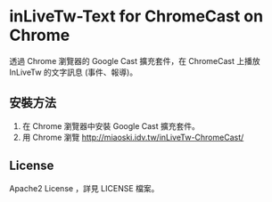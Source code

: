 # inLiveTw-Text for ChromeCast on Chrome

透過 Chrome 瀏覽器的 Google Cast 擴充套件，在 ChromeCast 上播放 InLiveTw 的文字訊息 (事件、報導)。

## 安裝方法
1. 在 Chrome 瀏覽器中安裝 Google Cast 擴充套件。
2. 用 Chrome 瀏覽 http://miaoski.idv.tw/inLiveTw-ChromeCast/

## License
Apache2 License ，詳見 LICENSE 檔案。
